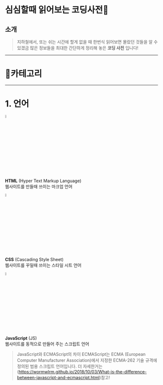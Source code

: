 # 심심할때 읽어보는 코딩사전📖 <!-- omit in TOC -->
## 소개
>지하철에서, 또는 쉬는 시간에 할게 없을 때 한번식 읽어보면
>몰랐던 것들을 알 수 있겠금 많은 정보들을
>최대한 간단하게 정리해 놓은 **코딩 사전** 입니다!
---
# 🔎카테고리

---
# 1. 언어
<img src="../images/html.png" width="5%">

**HTML** (Hyper Text Markup Language)
<br>
웹사이트를 만들때 쓰이는 마크업 언어

<img src="../images/css.png" width="5%">

**CSS** (Cascading Style Sheet)
<br>
웹사이트를 꾸밀때 쓰이는 스타일 시트 언어

<img src="../images/js.png" width="5%">

**JavaScript** (JS)
<br>
웹사이트를 동적으로 만들어 주는 스크립트 언어
>JavaScript와 ECMAScript의 차이
>ECMAScript는 ECMA (European Computer Manufacturer Association)에서 지정한 ECMA-262 기술 규격에 정의된 범용 스크립트 언어입니다.
>더 자세한거는 (https://wormwlrm.github.io/2018/10/03/What-is-the-difference-between-javascript-and-ecmascript.html)참고!
